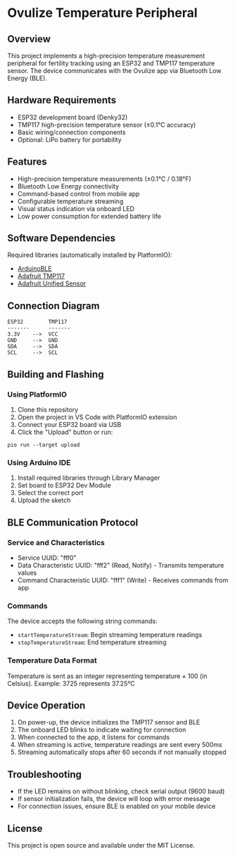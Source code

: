 # Ovulize Temperature Peripheral

## Overview
This project implements a high-precision temperature measurement peripheral for fertility tracking using an ESP32 and TMP117 temperature sensor. The device communicates with the Ovulize app via Bluetooth Low Energy (BLE).

## Hardware Requirements
- ESP32 development board (Denky32)
- TMP117 high-precision temperature sensor (±0.1°C accuracy)
- Basic wiring/connection components
- Optional: LiPo battery for portability

## Features
- High-precision temperature measurements (±0.1°C / 0.18°F)
- Bluetooth Low Energy connectivity
- Command-based control from mobile app
- Configurable temperature streaming
- Visual status indication via onboard LED
- Low power consumption for extended battery life

## Software Dependencies
Required libraries (automatically installed by PlatformIO):
- [ArduinoBLE](https://www.arduino.cc/reference/en/libraries/arduinoble/)
- [Adafruit TMP117](https://github.com/adafruit/Adafruit_TMP117)
- [Adafruit Unified Sensor](https://github.com/adafruit/Adafruit_Sensor)

## Connection Diagram
```
ESP32        TMP117
-------      -------
3.3V    -->  VCC
GND     -->  GND
SDA     -->  SDA
SCL     -->  SCL
```

## Building and Flashing

### Using PlatformIO
1. Clone this repository
2. Open the project in VS Code with PlatformIO extension
3. Connect your ESP32 board via USB
4. Click the "Upload" button or run:
```
pio run --target upload
```

### Using Arduino IDE
1. Install required libraries through Library Manager
2. Set board to ESP32 Dev Module
3. Select the correct port
4. Upload the sketch

## BLE Communication Protocol

### Service and Characteristics
- Service UUID: "fff0"
- Data Characteristic UUID: "fff2" (Read, Notify) - Transmits temperature values
- Command Characteristic UUID: "fff1" (Write) - Receives commands from app

### Commands
The device accepts the following string commands:
- `startTemperatureStream`: Begin streaming temperature readings
- `stopTemperatureStream`: End temperature streaming

### Temperature Data Format
Temperature is sent as an integer representing temperature × 100 (in Celsius).
Example: 3725 represents 37.25°C

## Device Operation
1. On power-up, the device initializes the TMP117 sensor and BLE
2. The onboard LED blinks to indicate waiting for connection
3. When connected to the app, it listens for commands
4. When streaming is active, temperature readings are sent every 500ms
5. Streaming automatically stops after 60 seconds if not manually stopped

## Troubleshooting
- If the LED remains on without blinking, check serial output (9600 baud)
- If sensor initialization fails, the device will loop with error message
- For connection issues, ensure BLE is enabled on your mobile device

## License
This project is open source and available under the MIT License.
